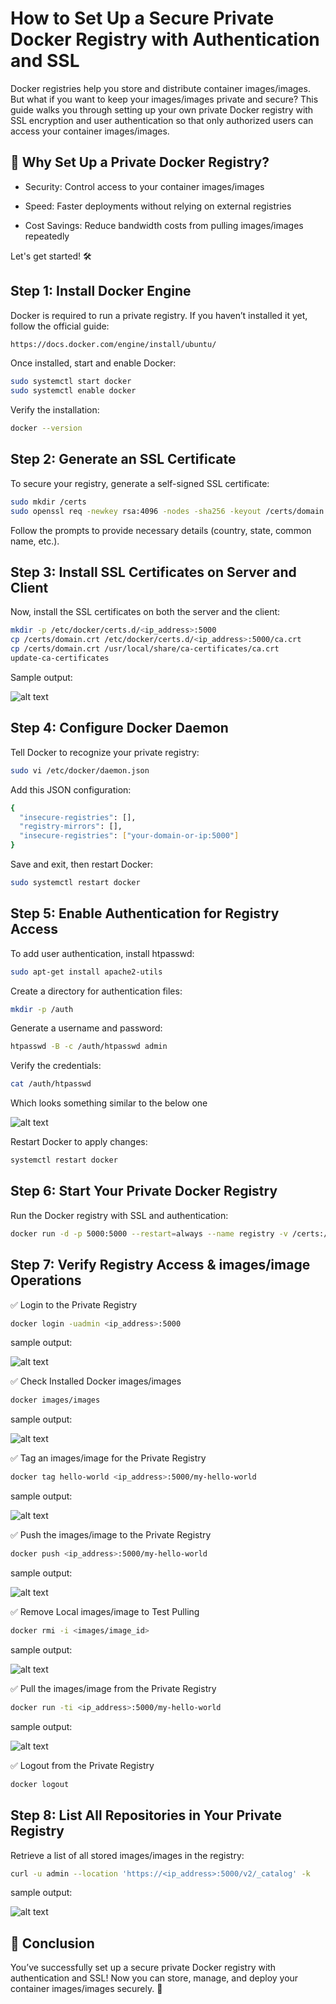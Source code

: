 
# How to Set Up a Secure Private Docker Registry with Authentication and SSL

Docker registries help you store and distribute container images/images. But what if you want to keep your images/images private and secure? This guide walks you through setting up your own private Docker registry with SSL encryption and user authentication so that only authorized users can access your container images/images.

## 🚀 Why Set Up a Private Docker Registry?

+ Security: Control access to your container images/images

+ Speed: Faster deployments without relying on external registries

+ Cost Savings: Reduce bandwidth costs from pulling images/images repeatedly

Let's get started! 🛠️

## Step 1: Install Docker Engine

Docker is required to run a private registry. If you haven’t installed it yet, follow the official guide:

```sh 
https://docs.docker.com/engine/install/ubuntu/
```

Once installed, start and enable Docker:

```sh
sudo systemctl start docker
sudo systemctl enable docker
```

Verify the installation:

```sh
docker --version
```

## Step 2: Generate an SSL Certificate

To secure your registry, generate a self-signed SSL certificate:

```sh
sudo mkdir /certs
sudo openssl req -newkey rsa:4096 -nodes -sha256 -keyout /certs/domain.key -x509 -days 365 -out /certs/domain.crt
```

Follow the prompts to provide necessary details (country, state, common name, etc.).

## Step 3: Install SSL Certificates on Server and Client

Now, install the SSL certificates on both the server and the client:

```sh
mkdir -p /etc/docker/certs.d/<ip_address>:5000
cp /certs/domain.crt /etc/docker/certs.d/<ip_address>:5000/ca.crt
cp /certs/domain.crt /usr/local/share/ca-certificates/ca.crt
update-ca-certificates
```

Sample output:

![alt text](images/image.png)

## Step 4: Configure Docker Daemon

Tell Docker to recognize your private registry:

```sh
sudo vi /etc/docker/daemon.json
```

Add this JSON configuration:

```sh
{
  "insecure-registries": [],
  "registry-mirrors": [],
  "insecure-registries": ["your-domain-or-ip:5000"]
}
```

Save and exit, then restart Docker:

```sh
sudo systemctl restart docker
```

## Step 5: Enable Authentication for Registry Access

To add user authentication, install htpasswd:

```sh
sudo apt-get install apache2-utils
```

Create a directory for authentication files:

```sh
mkdir -p /auth
```

Generate a username and password:

```sh
htpasswd -B -c /auth/htpasswd admin
```

Verify the credentials:

```sh
cat /auth/htpasswd
```

Which looks something similar to the below one

![alt text](images/image-1.png)

Restart Docker to apply changes:

```sh
systemctl restart docker
```

## Step 6: Start Your Private Docker Registry

Run the Docker registry with SSL and authentication:

```sh
docker run -d -p 5000:5000 --restart=always --name registry -v /certs:/certs -v /auth:/auth -v /var/lib/registry:/var/lib/registry -e REGISTRY_HTTP_TLS_CERTIFICATE=/certs/domain.crt -e REGISTRY_HTTP_TLS_KEY=/certs/domain.key -e "REGISTRY_AUTH_HTPASSWD_REALM=Registry Realm" -e REGISTRY_AUTH_HTPASSWD_PATH=/auth/htpasswd -e REGISTRY_AUTH=htpasswd registry:2
```

## Step 7: Verify Registry Access & images/image Operations

✅ Login to the Private Registry

```sh
docker login -uadmin <ip_address>:5000
```

sample output:

![alt text](images/image-2.png)

✅ Check Installed Docker images/images

```sh
docker images/images
```

sample output:

![alt text](images/image-3.png)

✅ Tag an images/image for the Private Registry

```sh
docker tag hello-world <ip_address>:5000/my-hello-world
```

sample output:

![alt text](images/image-4.png)

✅ Push the images/image to the Private Registry

```sh
docker push <ip_address>:5000/my-hello-world
```

sample output:

![alt text](images/image-5.png)

✅ Remove Local images/image to Test Pulling

```sh
docker rmi -i <images/image_id>
```

sample output:

![alt text](images/image-7.png)

✅ Pull the images/image from the Private Registry

```sh
docker run -ti <ip_address>:5000/my-hello-world
```

sample output:

![alt text](images/image-6.png)

✅ Logout from the Private Registry

```sh
docker logout
```

## Step 8: List All Repositories in Your Private Registry

Retrieve a list of all stored images/images in the registry:

```sh
curl -u admin --location 'https://<ip_address>:5000/v2/_catalog' -k
```

sample output:

![alt text](images/image-8.png)

## 🎉 Conclusion

You’ve successfully set up a secure private Docker registry with authentication and SSL! Now you can store, manage, and deploy your container images/images securely. 🚀